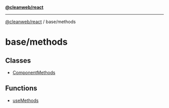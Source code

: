 [**@cleanweb/react**](../../README.md)

***

[@cleanweb/react](../../modules.md) / base/methods

# base/methods

## Classes

- [ComponentMethods](classes/ComponentMethods.md)

## Functions

- [useMethods](functions/useMethods.md)
